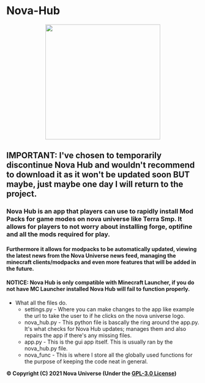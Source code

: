 # Nova-Hub
<p align="center">
 <img src="https://user-images.githubusercontent.com/66202304/119562923-d15dcd00-bd9e-11eb-8653-589393a2b3bc.png" width="300" height="300" />
</p>

## IMPORTANT: I've chosen to temporarily discontinue Nova Hub and wouldn't recommend to download it as it won't be updated soon BUT maybe, just maybe one day I will return to the project.

### Nova Hub is an app that players can use to rapidly install Mod Packs for game modes on nova universe like Terra Smp. It allows for players to not worry about installing forge, optifine and all the mods required for play.
#### Furthermore it allows for modpacks to be automatically updated, viewing the latest news from the Nova Universe news feed, managing the minecraft clients/modpacks and even more features that will be added in the future. 

#### NOTICE: Nova Hub is only compatible with Minecraft Launcher, if you do not have MC Launcher installed Nova Hub will fail to function properly.

* What all the files do.
  * settings.py - Where you can make changes to the app like example the url to take the user to if he clicks on the nova universe logo.
  * nova_hub.py - This python file is bascally the ring around the app.py. It's what checks for Nova Hub updates; manages them and also repairs the app if there's any missing files.
  * app.py - This is the gui app itself. This is usually ran by the nova_hub.py file.
  * nova_func - This is where I store all the globally used functions for the purpose of keeping the code neat in general.

**© Copyright (C) 2021 Nova Universe (Under the [GPL-3.0 License](LICENSE))**
